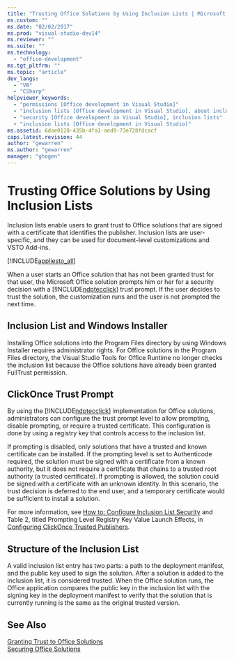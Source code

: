 ```yaml
---
title: "Trusting Office Solutions by Using Inclusion Lists | Microsoft Docs"
ms.custom: ""
ms.date: "02/02/2017"
ms.prod: "visual-studio-dev14"
ms.reviewer: ""
ms.suite: ""
ms.technology: 
  - "office-development"
ms.tgt_pltfrm: ""
ms.topic: "article"
dev_langs: 
  - "VB"
  - "CSharp"
helpviewer_keywords: 
  - "permissions [Office development in Visual Studio]"
  - "inclusion lists [Office development in Visual Studio], about inclusion lists"
  - "security [Office development in Visual Studio], inclusion lists"
  - "inclusion lists [Office development in Visual Studio]"
ms.assetid: 6dae0128-435b-4fa1-aed9-73e728fdcacf
caps.latest.revision: 44
author: "gewarren"
ms.author: "gewarren"
manager: "ghogen"
---
```

# Trusting Office Solutions by Using Inclusion Lists
  Inclusion lists enable users to grant trust to Office solutions that are signed with a certificate that identifies the publisher. Inclusion lists are user-specific, and they can be used for document-level customizations and VSTO Add-ins.  
  
 [!INCLUDE[appliesto_all](../vsto/includes/appliesto-all-md.md)]  
  
 When a user starts an Office solution that has not been granted trust for that user, the Microsoft Office solution prompts him or her for a security decision with a [!INCLUDE[ndptecclick](../vsto/includes/ndptecclick-md.md)] trust prompt. If the user decides to trust the solution, the customization runs and the user is not prompted the next time.  
  
## Inclusion List and Windows Installer  
 Installing Office solutions into the Program Files directory by using Windows Installer requires administrator rights. For Office solutions in the Program Files directory, the Visual Studio Tools for Office Runtime no longer checks the inclusion list because the Office solutions have already been granted FullTrust permission.  
  
## ClickOnce Trust Prompt  
 By using the [!INCLUDE[ndptecclick](../vsto/includes/ndptecclick-md.md)] implementation for Office solutions, administrators can configure the trust prompt level to allow prompting, disable prompting, or require a trusted certificate. This configuration is done by using a registry key that controls access to the inclusion list.  
  
 If prompting is disabled, only solutions that have a trusted and known certificate can be installed. If the prompting level is set to Authenticode required, the solution must be signed with a certificate from a known authority, but it does not require a certificate that chains to a trusted root authority (a trusted certificate). If prompting is allowed, the solution could be signed with a certificate with an unknown identity. In this scenario, the trust decision is deferred to the end user, and a temporary certificate would be sufficient to install a solution.  
  
 For more information, see [How to: Configure Inclusion List Security](../vsto/how-to-configure-inclusion-list-security.md) and Table 2, titled Prompting Level Registry Key Value Launch Effects, in [Configuring ClickOnce Trusted Publishers](http://go.microsoft.com/fwlink/?LinkId=94774).  
  
## Structure of the Inclusion List  
 A valid inclusion list entry has two parts: a path to the deployment manifest, and the public key used to sign the solution. After a solution is added to the inclusion list, it is considered trusted. When the Office solution runs, the Office application compares the public key in the inclusion list with the signing key in the deployment manifest to verify that the solution that is currently running is the same as the original trusted version.  
  
## See Also  
 [Granting Trust to Office Solutions](../vsto/granting-trust-to-office-solutions.md)   
 [Securing Office Solutions](../vsto/securing-office-solutions.md)  
  
  